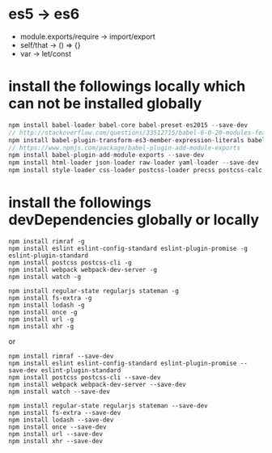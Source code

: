 <!--
@Author: Yingya Zhang <zyy>
@Date:   2016-06-25 21:25:00
@Email:  zyy7259@gmail.com
@Last modified by:   zyy
@Last modified time: 2016-07-14T15:50:39+08:00
-->

# es5 -> es6

- module.exports/require -> import/export
- self/that -> () => {}
- var -> let/const

# install the followings locally which can not be installed globally

```javascript
npm install babel-loader babel-core babel-preset-es2015 --save-dev
// http://stackoverflow.com/questions/33512715/babel-6-0-20-modules-feature-not-work-in-ie8
npm install babel-plugin-transform-es3-member-expression-literals babel-plugin-transform-es3-property-literals --save-dev
// https://www.npmjs.com/package/babel-plugin-add-module-exports
npm install babel-plugin-add-module-exports --save-dev
npm install html-loader json-loader raw-loader yaml-loader --save-dev
npm install style-loader css-loader postcss-loader precss postcss-calc postcss-custom-properties autoprefixer --save-dev
```

# install the followings devDependencies globally or locally

```
npm install rimraf -g
npm install eslint eslint-config-standard eslint-plugin-promise -g eslint-plugin-standard
npm install postcss postcss-cli -g
npm install webpack webpack-dev-server -g
npm install watch -g

npm install regular-state regularjs stateman -g
npm install fs-extra -g
npm install lodash -g
npm install once -g
npm install url -g
npm install xhr -g
```

or

```
npm install rimraf --save-dev
npm install eslint eslint-config-standard eslint-plugin-promise --save-dev eslint-plugin-standard
npm install postcss postcss-cli --save-dev
npm install webpack webpack-dev-server --save-dev
npm install watch --save-dev

npm install regular-state regularjs stateman --save-dev
npm install fs-extra --save-dev
npm install lodash --save-dev
npm install once --save-dev
npm install url --save-dev
npm install xhr --save-dev
```
